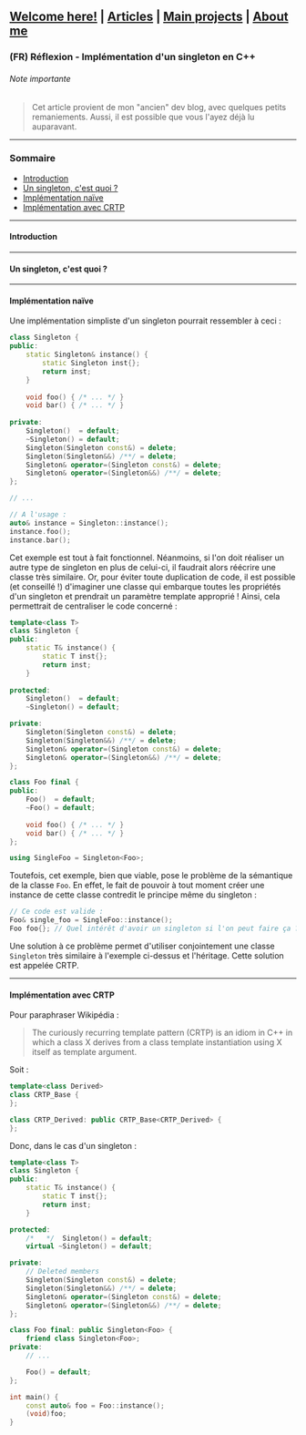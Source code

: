 ## [Welcome here!](https://vpenando.github.io) | [Articles](https://vpenando.github.io/articles.html) | [Main projects](https://vpenando.github.io/projects.html) | [About me](https://vpenando.github.io/about.html)

### (FR) Réflexion - Implémentation d'un singleton en C++

###### Note importante
> Cet article provient de mon "ancien" dev blog, avec quelques petits remaniements. Aussi, il est possible que vous l'ayez déjà lu auparavant.

---

### Sommaire
* [Introduction](#introduction)
* [Un singleton, c'est quoi ?](#singleton)
* [Implémentation naïve](#implementation_naive)
* [Implémentation avec CRTP](#implementation_crtp)

---

#### <a name="singleton">Introduction</a>

---

#### <a name="singleton">Un singleton, c'est quoi ?</a>

---

#### <a name="implementation_naive">Implémentation naïve</a>
Une implémentation simpliste d'un singleton pourrait ressembler à ceci :
```cpp
class Singleton {
public:
    static Singleton& instance() {
        static Singleton inst{};
        return inst;
    }
  
    void foo() { /* ... */ }
    void bar() { /* ... */ }
    
private:
    Singleton()  = default;
    ~Singleton() = default;
    Singleton(Singleton const&) = delete;
    Singleton(Singleton&&) /**/ = delete;
    Singleton& operator=(Singleton const&) = delete;
    Singleton& operator=(Singleton&&) /**/ = delete;
};

// ...

// A l'usage :
auto& instance = Singleton::instance();
instance.foo();
instance.bar();
```
Cet exemple est tout à fait fonctionnel. Néanmoins, si l'on doit réaliser un autre type de singleton en plus de celui-ci, il faudrait alors réécrire une classe très similaire.
Or, pour éviter toute duplication de code, il est possible (et conseillé !) d'imaginer une classe qui embarque toutes les propriétés d'un singleton et prendrait un paramètre template approprié ! Ainsi, cela permettrait de centraliser le code concerné :

```cpp
template<class T>
class Singleton {
public:
    static T& instance() {
        static T inst{};
        return inst;
    }
  
protected:
    Singleton()  = default;
    ~Singleton() = default;

private:
    Singleton(Singleton const&) = delete;
    Singleton(Singleton&&) /**/ = delete;
    Singleton& operator=(Singleton const&) = delete;
    Singleton& operator=(Singleton&&) /**/ = delete;
};

class Foo final {
public:
    Foo()  = default;
    ~Foo() = default;
  
    void foo() { /* ... */ }
    void bar() { /* ... */ }
};

using SingleFoo = Singleton<Foo>;
```
Toutefois, cet exemple, bien que viable, pose le problème de la sémantique de la classe `Foo`. En effet, le fait de pouvoir à tout moment créer une instance de cette classe contredit le principe même du singleton :
```cpp
// Ce code est valide :
Foo& single_foo = SingleFoo::instance();
Foo foo{}; // Quel intérêt d'avoir un singleton si l'on peut faire ça ?
```

Une solution à ce problème permet d'utiliser conjointement une classe `Singleton` très similaire à l'exemple ci-dessus et l'héritage. Cette solution est appelée CRTP.

---

#### <a name="implementation_crtp">Implémentation avec CRTP</a>

Pour paraphraser Wikipédia :
> The curiously recurring template pattern (CRTP) is an idiom in C++ in which a class X derives from a class template instantiation using X itself as template argument.

Soit :
```cpp
template<class Derived>
class CRTP_Base {
};

class CRTP_Derived: public CRTP_Base<CRTP_Derived> {
};
```
Donc, dans le cas d'un singleton :
```cpp
template<class T>
class Singleton {
public:
    static T& instance() {
        static T inst{};
        return inst;
    }

protected:
    /*   */  Singleton() = default;
    virtual ~Singleton() = default;

private:
    // Deleted members
    Singleton(Singleton const&) = delete;
    Singleton(Singleton&&) /**/ = delete;
    Singleton& operator=(Singleton const&) = delete;
    Singleton& operator=(Singleton&&) /**/ = delete;
};

class Foo final: public Singleton<Foo> {
    friend class Singleton<Foo>;
private:
    // ...

    Foo() = default;
};

int main() {
    const auto& foo = Foo::instance();
    (void)foo;
}
```
